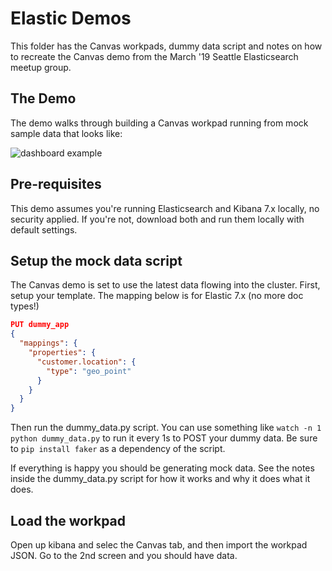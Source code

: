 # Elastic Demos

This folder has the Canvas workpads, dummy data script and notes on how to recreate the Canvas demo from the March '19 Seattle Elasticsearch meetup group.

## The Demo

The demo walks through building a Canvas workpad running from mock sample data that looks like:

![dashboard example](https://raw.githubusercontent.com/tmobile/elastic-demos/master/images/tmo-example-dash.gif)

## Pre-requisites

This demo assumes you're running Elasticsearch and Kibana 7.x locally, no security applied. If you're not, download both and run them locally with default settings.

## Setup the mock data script

The Canvas demo is set to use the latest data flowing into the cluster. First, setup your template. The mapping below is for Elastic 7.x (no more doc types!)

``` json
PUT dummy_app
{
  "mappings": {
    "properties": {
      "customer.location": {
        "type": "geo_point"
      }
    }
  }
}
```

Then run the dummy_data.py script. You can use something like `watch -n 1 python dummy_data.py` to run it every 1s to POST your dummy data. Be sure to `pip install faker` as a dependency of the script.

If everything is happy you should be generating mock data. See the notes inside the dummy_data.py script for how it works and why it does what it does.

## Load the workpad

Open up kibana and selec the Canvas tab, and then import the workpad JSON. Go to the 2nd screen and you should have data.
